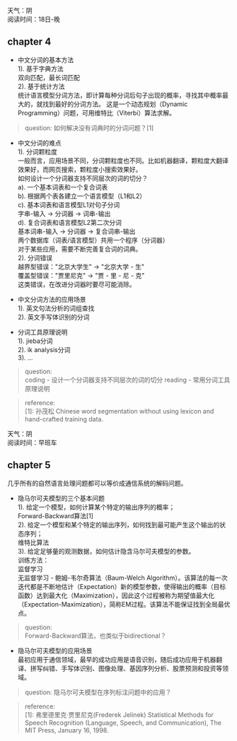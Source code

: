 天气：阴  
阅读时间：18日-晚  


## chapter 4
+ 中文分词的基本方法  
1). 基于字典方法  
双向匹配，最长词匹配  
2). 基于统计方法  
统计语言模型分词方法，即计算每种分词后句子出现的概率，寻找其中概率最大的，就找到最好的分词方法。
这是一个动态规划（Dynamic Programming）问题，可用维特比（Viterbi）算法求解。  
> question: 如何解决没有词典时的分词问题？[1]


+ 中文分词的难点  
1). 分词颗粒度  
一般而言，应用场景不同，分词颗粒度也不同。比如机器翻译，颗粒度大翻译效果好，而网页搜索，颗粒度小搜索效果好。  
如何设计一个分词器支持不同层次的词的切分？  
a). 一个基本词表和一个复合词表  
b). 根据两个表各建立一个语言模型（L1和L2）  
c). 基本词表和语言模型L1对句子分词  
字串-输入 -> 分词器 -> 词串-输出  
d). 复合词表和语言模型L2第二次分词  
基本词串-输入 -> 分词器 -> 复合词串-输出  
两个数据库（词表/语言模型）共用一个程序（分词器）  
对于某些应用，需要不断完善复合词的词典。  
2). 分词错误  
越界型错误："北京大学生" -> "北京大学 - 生"   
覆盖型错误："贾里尼克" -> "贾 - 里 - 尼 - 克"  
这类错误，在改进分词器时要尽可能消除。


+ 中文分词方法的应用场景  
1). 英文句法分析的词组查找  
2). 英文手写体识别的分词


+ 分词工具原理说明  
1). jieba分词  
2). ik analysis分词  
3). ...


> question:   
coding -  设计一个分词器支持不同层次的词的切分
reading - 常用分词工具原理说明

> reference:  
> [1]: 孙茂松 Chinese word segmentation without using lexicon and hand-crafted training data.




天气：阴  
阅读时间：早班车  


## chapter 5
几乎所有的自然语言处理问题都可以等价成通信系统的解码问题。 

+ 隐马尔可夫模型的三个基本问题  
1). 给定一个模型，如何计算某个特定的输出序列的概率；  
Forward-Backward算法[1]  
2). 给定一个模型和某个特定的输出序列，如何找到最可能产生这个输出的状态序列；  
维特比算法  
3). 给定足够量的观测数据，如何估计隐含马尔可夫模型的参数。  
训练方法：  
监督学习  
无监督学习 - 鲍姆-韦尔奇算法（Baum-Welch Algorithm）。该算法的每一次迭代都是不断地估计（Expectation）新的模型参数，使得输出的概率（目标函数）达到最大化（Maximization），因此这个过程被称为期望值最大化（Expectation-Maximization），简称EM过程。该算法不能保证找到全局最优点。  

> question:  
> Forward-Backward算法，也类似于bidirectional？    

+ 隐马尔可夫模型的应用场景  
最初应用于通信领域，最早的成功应用是语音识别，随后成功应用于机器翻译、拼写纠错、手写体识别、图像处理、基因序列分析、股票预测和投资等领域。  

> question:
> 隐马尔可夫模型在序列标注问题中的应用？

> reference:  
> [1]: 弗里德里克·贾里尼克(Frederek Jelinek) Statistical Methods for Speech Recognition (Language, Speech, and Communication), The MIT Press, January 16, 1998.

